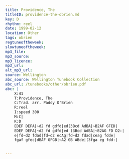 ```yaml
---
title: Providence, The
titleID: providence-the-obrien.md
key: D
rhythm: reel
date: 1999-02-12
location: Other
tags: obrien
regtuneoftheweek:
slowtuneoftheweek:
mp3_file:
mp3_source:
mp3_licence:
mp3_url:
alt_mp3_url:
source: Wellington
abc_source: Wellington Tunebook Collection
abc_url: /tunebooks/other/obrien.pdf
abc: |
    X:41
    T:Providence, The
    C:Trad. arr. Paddy O'Brien
    R:reel
    I:speed 300
    M:C|
    K:D
    EDEF DEFA|~d2 fd gdfd|ed(3Bcd AdBA|~B2AF GFED|
    EDEF DEFA|~d2 fd gdfd|ed (3Bcd AdBA|~B2AG FD D2:|
    e|fd~d2 fdad|fd~d2 ecAg|fd~d2 fdad|ceag fdde|
    fgaf gfec|dBAF GFGB|~A2 GB ABde|(3fga eg fdd:|
    

---
```

